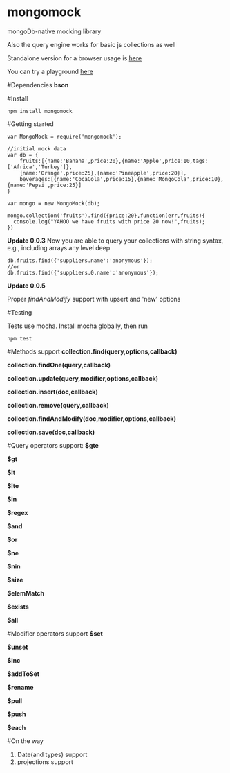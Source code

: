 mongomock
=========

mongoDb-native mocking library

Also the query engine works for basic js collections as well

Standalone version for a browser usage is [here](https://github.com/AndrewGrachov/mongo-query)

You can try a playground [here](http://andrewgrachov.github.io/mongo-query/)

#Dependencies
**bson**

#Install
```
npm install mongomock
```

#Getting started

```
var MongoMock = require('mongomock');

//initial mock data
var db = {
	fruits:[{name:'Banana',price:20},{name:'Apple',price:10,tags:['Africa','Turkey']},
	{name:'Orange',price:25},{name:'Pineapple',price:20}],
	beverages:[{name:'CocaCola',price:15},{name:'MongoCola',price:10},{name:'Pepsi',price:25}]
}

var mongo = new MongoMock(db);

mongo.collection('fruits').find({price:20},function(err,fruits){
  console.log("YAHOO we have fruits with price 20 now!",fruits);
})
```
**Update 0.0.3**
Now you are able to query your collections with string syntax, e.g., including arrays any level deep
```
db.fruits.find({'suppliers.name':'anonymous'});
//or
db.fruits.find({'suppliers.0.name':'anonymous'});
```

**Update 0.0.5**

Proper *findAndModify* support with upsert and 'new' options

#Testing


Tests use mocha. Install mocha globally, then run

```
npm test
```

#Methods support
  **collection.find(query,options,callback)**

  **collection.findOne(query,callback)**

  **collection.update(query,modifier,options,callback)**

  **collection.insert(doc,callback)**

  **collection.remove(query,callback)**

  **collection.findAndModify(doc,modifier,options,callback)**

  **collection.save(doc,callback)**

#Query operators support:
  **$gte**

  **$gt**

  **$lt**

  **$lte**

  **$in**

  **$regex**

  **$and**

  **$or**

  **$ne**

  **$nin**

  **$size**

  **$elemMatch**

  **$exists**

  **$all**

#Modifier operators support
  **$set**

  **$unset**

  **$inc**

  **$addToSet**

  **$rename**

  **$pull**

  **$push**

  **$each**

#On the way
1. Date(and types) support
2. projections support

